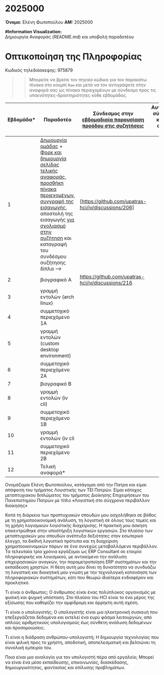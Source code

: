 # 2025000

**Όνομα:** Ελένη Φωτοπούλου 
**ΑΜ:** 2025000  

<b>#Information Visualization:</b><br>
Δημιουργία Αναφοράς (README.md) και υποβολή παραδοτέου<br>
# Οπτικοποίηση της Πληροφορίας

Κωδικός τηλεδιάσκεψης: 975879

>> Μπορείτε να βρείτε τον πηγαίο κώδικα για τον παρακάτω πίνακα στο κουμπί `Raw` και μετά να τον αντιγράψετε στην αναφορά σας ως πίνακα περιεχομένων με σύνδεσμο προς τις υποενότητες-δραστηριότητες κάθε εβδομάδας.

| Εβδομάδα* | Παραδοτέο | Σύνδεσμος στην [εβδομαδιαία παρουσίαση προόδου στις συζητήσεις](https://github.com/upatras-hci/iv/discussions/categories/show-and-tell) | Αυτοαξιολόγηση σύμφωνα με τα κριτήρια της αντίστοιχης άσκησης |
| --- | --- | --- | --- |
| 1 | [Δημιουργία ομάδας](https://epidrome.github.io/teaching/team/) + [Φορκ και δημιουργία σελίδας τελικής αναφοράς](https://epidrome.github.io/teaching/guide/), [προσθήκη πίνακα περιεχομένων](https://raw.githubusercontent.com/upatras-hci/iv/master/README.md), [συγγραφή της εισαγωγής](https://epidrome.github.io/teaching/intro/), αποστολή της εισαγωγής [για σχολιασμό στην συζήτηση](https://github.com/upatras-hci/iv/discussions/categories/show-and-tell) και καταγραφή του συνδέσμου συζήτησης δίπλα --> | [https://github.com/upatras-hci/iv/discussions/206]| |
| 2 | βιογραφικό Α | https://github.com/upatras-hci/iv/discussions/216| |
| 3 | γραμμή εντολών (arch linux) | | |
| 4 | συμμετοχικό περιεχόμενο 1A || |
| 5 | γραμμή εντολών (custom desktop environment) | | |
| 6 | συμμετοχικό περιεχόμενο 2Α | | |
| 7 | βιογραφικό Β | | |
| 8 | γραμμή εντολών (iv cli) | | |
| 9 | συμμετοχικό περιεχόμενο 1Β | | |
| 10 | γραμμή εντολών (iv cli |  | |
| 11 | συμμετοχικό περιεχόμενο 2Β |  | |
| 12 | Τελική αναφορά* | |

Ονομάζομαι Ελένη Φωτοπούλου, κατάγομαι από την Πατρα και είμαι απόφοιτη του τμήματος Λογιστικής  των ΤΕΙ Πατρών. 
Είμαι κάτοχος  μεταπτυχιακου διπλώματος του τμήματος Διοίκησης Επιχειρήσεων του Πανεπιστημίου Πατρών με τίτλο «Λογιστική στο σύγχρονο περιβάλλον διοίκησης»

Κατά τη διάρκεια των προπτυχιακών σπουδών μου ασχολήθηκα σε βάθος με τη χρηματοοικονομική ανάλυση, τη λογιστική σε όλους τους τομείς και τη χρήση λογισμικών λογιστικής  διαχείρισης. Η πρακτική μου άσκηση επικεντρώθηκε στην υποστήριξη λογιστικών εργασιών. Στο πλαίσιο των μεταπτυχιακών μου σπουδών ανέπτυξα δεξιότητες στον εσωτερικό έλεγχο, τα διεθνή λογιστικά πρότυπα και τη διαχείριση χρηματοοικονομικών πόρων σε ένα συνεχώς μεταβαλλόμενο περιβάλλον.
Τα τελευταία τρία χρόνια εργάζομαι ως ERP Consultant σε εταιρία πληροφορικής και λογισμικού, με αντικείμενο την ανάλυση επιχειρησιακών αναγκών, την παραμετροποίηση ERP συστημάτων και την εκπαίδευση χρηστών. Η θέση αυτή μου δίνει τη δυνατότητα να συνδυάζω τη λογιστική και διοικητική μου γνώση με την τεχνολογική κατανόηση των πληροφοριακών συστημάτων, κάτι που θεωρώ ιδιαίτερα ενδιαφέρον και προκλητικό.

Τι είναι ο άνθρωπος;
O άνθρωπος είναι ένας πολύπλοκος οργανισμός με φυσική και ψυχική υπόσταση. Στο πλαίσιο του HCI είναι το ένα μέρος της εξίσωσης που καθορίζει την αμφίδρομη και άρρηκτη αυτή σχέση.

Τι είναι ο υπολογιστής;
Ο υπολογιστής είναι μια ηλεκτρονική συσκευή που επεξεργάζεται δεδομένα και εκτελεί ένα ευρύ φάσμα λειτουργιών, από απλούς αριθμητικούς υπολογισμούς έως σύνθετη ανάλυση δεδομένων και προσομοιώσεις.

Τι είναι η διάδραση ανθρώπου-υπολογιστή;
Η δημιουργία τεχνολογίας που είναι φιλική προς το χρήστη, αποδοτική, αποτελεσματική και βελτιώνει τη συνολική εμπειρία του.

Ποια είναι μια αναλογία για τον υπολογιστή πέρα από εργαλείο;
Μπορεί να είναι ένα μέσο εκπαίδευσης, επικοινωνίας, διασκέδασης, δημιουργικότητας, φαντασίας και επίλυσης προβλημάτων.
